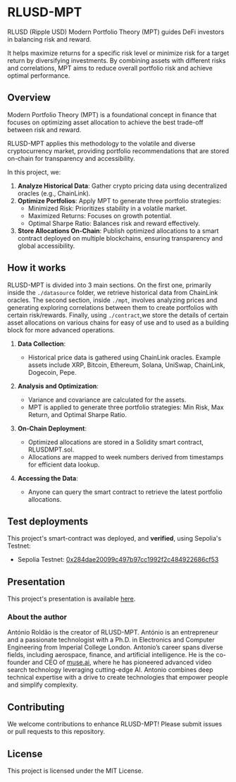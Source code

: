 # RLUSD-MPT

RLUSD (Ripple USD) Modern Portfolio Theory (MPT) guides DeFi investors in balancing risk and reward. 

It helps maximize returns for a specific risk level or minimize risk for a target return by diversifying investments. By combining assets with different risks and correlations, MPT aims to reduce overall portfolio risk and achieve optimal performance.

## Overview

Modern Portfolio Theory (MPT) is a foundational concept in finance that focuses on optimizing asset allocation to achieve the best trade-off between risk and reward. 

RLUSD-MPT applies this methodology to the volatile and diverse cryptocurrency market, providing portfolio recommendations that are stored on-chain for transparency and accessibility.

In this project, we:

1. __Analyze Historical Data__: Gather crypto pricing data using decentralized oracles (e.g., ChainLink).
2. __Optimize Portfolios__: Apply MPT to generate three portfolio strategies:
   - Minimized Risk: Prioritizes stability in a volatile market.
   - Maximized Returns: Focuses on growth potential.
   - Optimal Sharpe Ratio: Balances risk and reward effectively. 
3. __Store Allocations On-Chain__: Publish optimized allocations to a smart contract deployed on multiple blockchains, ensuring transparency and global accessibility.

## How it works

RLUSD-MPT is divided into 3 main sections. On the first one, primarily inside the ```./datasource``` folder, we retrieve historical data from ChainLink oracles. The second section, inside ```./mpt```, involves analyzing prices and generating exploring correlations between them to create portfolios with certain risk/rewards. Finally, using ```./contract```,we store the details of certain asset allocations on various chains for easy of use and to used as a building block for more advanced operations.

1. __Data Collection__:

   - Historical price data is gathered using ChainLink oracles. Example assets include XRP, Bitcoin, Ethereum, Solana, UniSwap, ChainLink, Dogecoin, Pepe.

2. __Analysis and Optimization__:

   - Variance and covariance are calculated for the assets.
   - MPT is applied to generate three portfolio strategies: Min Risk, Max Return, and Optimal Sharpe Ratio.

3. __On-Chain Deployment__:

   - Optimized allocations are stored in a Solidity smart contract, RLUSDMPT.sol.
   - Allocations are mapped to week numbers derived from timestamps for efficient data lookup.

4. __Accessing the Data__:
   - Anyone can query the smart contract to retrieve the latest portfolio allocations.

## Test deployments

This project's smart-contract was deployed, and __verified__, using Sepolia's Testnet:


  * Sepolia Testnet: [0x284dae20099c497b97cc1992f2c484922686cf53](https://sepolia.etherscan.io/address/0x284dae20099c497b97cc1992f2c484922686cf53#code)


## Presentation

This project's presentation is available [here](./RLUSD-MPT.pdf).

### About the author

António Roldão is the creator of RLUSD-MPT. António is an entrepreneur and a passionate technologist with a Ph.D. in Electronics and Computer Engineering from Imperial College London. Antonio’s career spans diverse fields, including aerospace, finance, and artificial intelligence. He is the co-founder and CEO of [muse.ai](https://muse.ai), where he has pioneered advanced video search technology leveraging cutting-edge AI. Antonio combines deep technical expertise with a drive to create technologies that empower people and simplify complexity.

## Contributing
We welcome contributions to enhance RLUSD-MPT! Please submit issues or pull requests to this repository.

## License
This project is licensed under the MIT License.

